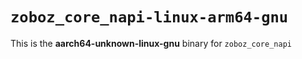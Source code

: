 # `zoboz_core_napi-linux-arm64-gnu`

This is the **aarch64-unknown-linux-gnu** binary for `zoboz_core_napi`
